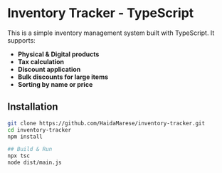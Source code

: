 # Inventory Tracker - TypeScript

This is a simple inventory management system built with TypeScript. It supports:

- **Physical & Digital products**
- **Tax calculation**
- **Discount application**
- **Bulk discounts for large items**
- **Sorting by name or price**


##  Installation

```bash
git clone https://github.com/HaidaMarese/inventory-tracker.git
cd inventory-tracker
npm install

## Build & Run
npx tsc
node dist/main.js


